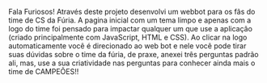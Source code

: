 Fala Furiosos!
Através deste projeto desenvolvi um webbot para os fãs do time de CS da Fúria. 
A pagina inicial com um tema limpo e apenas com a logo do time foi pensado para impactar qualquer um que use a aplicação (criado principalmente com JavaScript, HTML e CSS).
Ao clicar na logo automaticamente você é direcionado ao web bot e nele você pode tirar suas dúvidas sobre o time da fúria, de praxe, anexei três perguntas padrão ali, mas, use a sua criatividade nas perguntas para conhecer ainda mais o time de CAMPEÕES!!
